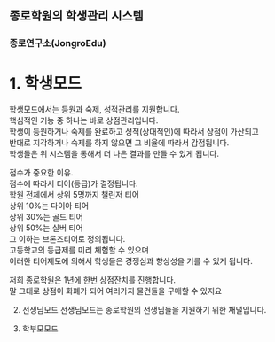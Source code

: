 <h2>종로학원의 학생관리 시스템</h2> 
<h3>종로연구소(JongroEdu)</h3>


<h1>1. 학생모드</h1>
<p> 학생모드에서는 등원과 숙제, 성적관리를 지원합니다.<br/>
핵심적인 기능 중 하나는 바로 상점관리입니다.<br/>
학생이 등원하거나 숙제를 완료하고 성적(상대적인)에 따라서 상점이 가산되고<br/>
반대로 지각하거나 숙제를 하지 않으면 그 비율에 따라서 감점됩니다.<br/>
학생들은 위 시스템을 통해서 더 나은 결과를 만들 수 있게 됩니다.<br/>

 점수가 중요한 이유.<br/>
점수에 따라서 티어(등급)가 결정됩니다.<br/>
학원 전체에서 상위 5명까지 챌린저 티어<br/>
상위 10%는 다이아 티어<br/>
상위 30%는 골드 티어<br/>
상위 50%는 실버 티어<br/>
그 이하는 브론즈티어로 정의됩니다.<br/>
고등학교의 등급제를 미리 체험할 수 있으며<br/>
이러한 티어제도에 의해서 학생들은 경쟁심과 향상성을 기를 수 있게 됩니다.<br/>

 저희 종로학원은 1년에 한번 상점잔치를 진행합니다.<br/>
말 그대로 상점이 화폐가 되어 여러가지 물건들을 구매할 수 있지요</p>


2. 선생님모드
선생님모드는 종로학원의 선생님들을 지원하기 위한 채널입니다.

3. 학부모모드
